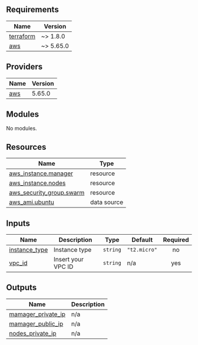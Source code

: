 <!-- BEGIN_TF_DOCS -->
## Requirements

| Name | Version |
|------|---------|
| <a name="requirement_terraform"></a> [terraform](#requirement\_terraform) | ~> 1.8.0 |
| <a name="requirement_aws"></a> [aws](#requirement\_aws) | ~> 5.65.0 |

## Providers

| Name | Version |
|------|---------|
| <a name="provider_aws"></a> [aws](#provider\_aws) | 5.65.0 |

## Modules

No modules.

## Resources

| Name | Type |
|------|------|
| [aws_instance.manager](https://registry.terraform.io/providers/hashicorp/aws/latest/docs/resources/instance) | resource |
| [aws_instance.nodes](https://registry.terraform.io/providers/hashicorp/aws/latest/docs/resources/instance) | resource |
| [aws_security_group.swarm](https://registry.terraform.io/providers/hashicorp/aws/latest/docs/resources/security_group) | resource |
| [aws_ami.ubuntu](https://registry.terraform.io/providers/hashicorp/aws/latest/docs/data-sources/ami) | data source |

## Inputs

| Name | Description | Type | Default | Required |
|------|-------------|------|---------|:--------:|
| <a name="input_instance_type"></a> [instance\_type](#input\_instance\_type) | Instance type | `string` | `"t2.micro"` | no |
| <a name="input_vpc_id"></a> [vpc\_id](#input\_vpc\_id) | Insert your VPC ID | `string` | n/a | yes |

## Outputs

| Name | Description |
|------|-------------|
| <a name="output_mamager_private_ip"></a> [mamager\_private\_ip](#output\_mamager\_private\_ip) | n/a |
| <a name="output_mamager_public_ip"></a> [mamager\_public\_ip](#output\_mamager\_public\_ip) | n/a |
| <a name="output_nodes_private_ip"></a> [nodes\_private\_ip](#output\_nodes\_private\_ip) | n/a |
<!-- END_TF_DOCS -->